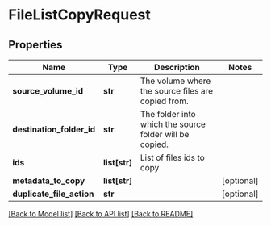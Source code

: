 # FileListCopyRequest

## Properties
Name | Type | Description | Notes
------------ | ------------- | ------------- | -------------
**source_volume_id** | **str** | The volume where the source files are copied from. | 
**destination_folder_id** | **str** | The folder into which the source folder will be copied. | 
**ids** | **list[str]** | List of files ids to copy | 
**metadata_to_copy** | **list[str]** |  | [optional] 
**duplicate_file_action** | **str** |  | [optional] 

[[Back to Model list]](../README.md#documentation-for-models) [[Back to API list]](../README.md#documentation-for-api-endpoints) [[Back to README]](../README.md)


